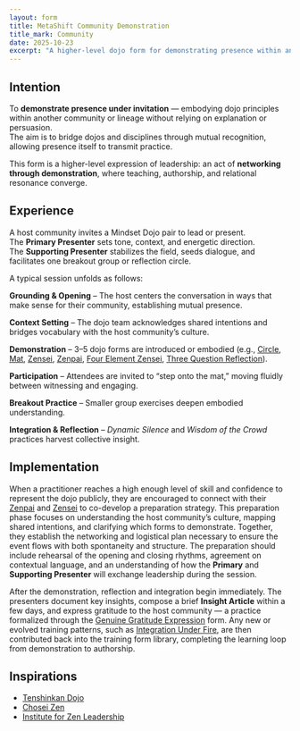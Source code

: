 ```yaml
---
layout: form
title: MetaShift Community Demonstration
title_mark: Community
date: 2025-10-23
excerpt: "A higher-level dojo form for demonstrating presence within another community — embodying Mindset Dojo principles through participation and shared practice."
---
```


## Intention

To **demonstrate presence under invitation** — embodying dojo principles within another community or lineage without relying on explanation or persuasion.  
The aim is to bridge dojos and disciplines through mutual recognition, allowing presence itself to transmit practice.

This form is a higher-level expression of leadership: an act of **networking through demonstration**, where teaching, authorship, and relational resonance converge.

## Experience

A host community invites a Mindset Dojo pair to lead or present.  
The **Primary Presenter** sets tone, context, and energetic direction.  
The **Supporting Presenter** stabilizes the field, seeds dialogue, and facilitates one breakout group or reflection circle.

A typical session unfolds as follows:

**Grounding & Opening** – The host centers the conversation in ways that make sense for their community, establishing mutual presence.  

**Context Setting** – The dojo team acknowledges shared intentions and bridges vocabulary with the host community’s culture.  

**Demonstration** – 3–5 dojo forms are introduced or embodied (e.g., [Circle](../circle/), [Mat](../mat/), [Zensei](../zensei/), [Zenpai](../zenpai/), [Four Element Zensei](../four-element-zensei/), [Three Question Reflection](../three-question-reflection/)).  

**Participation** – Attendees are invited to “step onto the mat,” moving fluidly between witnessing and engaging.  

**Breakout Practice** – Smaller group exercises deepen embodied understanding.  

**Integration & Reflection** – *Dynamic Silence* and *Wisdom of the Crowd* practices harvest collective insight.

## Implementation

When a practitioner reaches a high enough level of skill and confidence to represent the dojo publicly, they are encouraged to connect with their [Zenpai](../zenpai/) and [Zensei](../zensei) to co-develop a preparation strategy. This preparation phase focuses on understanding the host community’s culture, mapping shared intentions, and clarifying which forms to demonstrate. Together, they establish the networking and logistical plan necessary to ensure the event flows with both spontaneity and structure. The preparation should include rehearsal of the opening and closing rhythms, agreement on contextual language, and an understanding of how the **Primary** and **Supporting Presenter** will exchange leadership during the session.

After the demonstration, reflection and integration begin immediately. The presenters document key insights, compose a brief **Insight Article** within a few days, and express gratitude to the host community — a practice formalized through the [Genuine Gratitude Expression](../genuine-gratitude-expression) form. Any new or evolved training patterns, such as [Integration Under Fire](../inrtegration-under-fire), are then contributed back into the training form library, completing the learning loop from demonstration to authorship.

## Inspirations

- [Tenshinkan Dojo](https://japaneseculturecenter.com/classes/aikido)
- [Chosei Zen](https://www.choseizen.org/)
- [Institute for Zen Leadership](https://zenleader.global)
